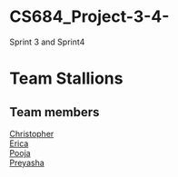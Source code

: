 # CS684_Project-3-4-
Sprint 3 and Sprint4

# Team Stallions
  ## Team members
  [Christopher](https://github.com/cs5581)\
  [Erica](https://github.com/deathloser)\
  [Pooja](https://github.com/pkb94)\
  [Preyasha](https://github.com/preyasha2810)
